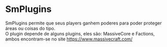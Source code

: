 # SmPlugins
SmPlugins permite que seus players ganhem poderes para poder proteger áreas ou coisas do tipo.  
O plugin depende de alguns plugins, eles são: MassiveCore e Factions, ambos encontram-se no site https://www.massivecraft.com/
